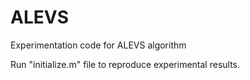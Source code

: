 # ALEVS
Experimentation code for ALEVS algorithm

Run "initialize.m" file to reproduce experimental results.
